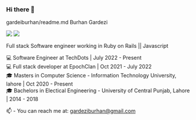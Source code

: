 ### Hi there 👋


gardeiburhan/readme.md
Burhan Gardezi

<img src="{https://img.shields.io/badge/-LeetCode-FFA116?style=for-the-badge&logo=LeetCode&logoColor=black}" />
<img src="{https://img.shields.io/badge/LinkedIn-0077B5?style=for-the-badge&logo=linkedin&logoColor=white}" />

Full stack Software engineer working in Ruby on Rails || Javascript

💻 Software Engineer at TechDots | July 2022 - Present <br/>
💻 Full stack developer at EpochClan | Oct 2021 - July 2022 <br/>
🎓 Masters in Computer Science - Information Technology University, lahore | Oct 2020 - Present <br/>
🎓 Bachelors in Electical Engineering - University of Central Punjab, Lahore | 2014 - 2018 <br/>

📫 - You can reach me at: gardeziburhan@gmail.com



